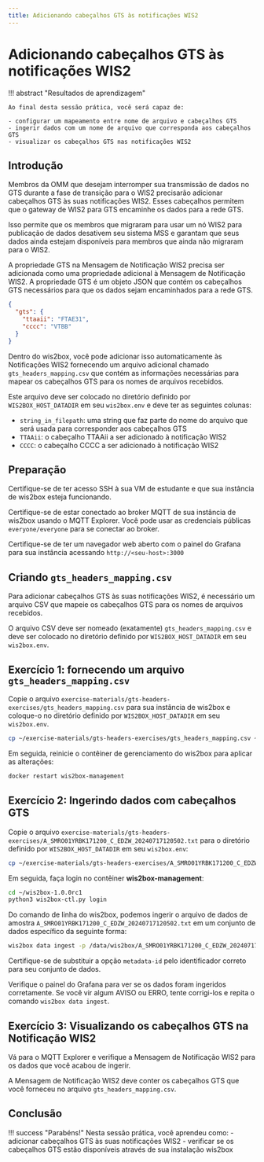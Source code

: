 ```yaml
---
title: Adicionando cabeçalhos GTS às notificações WIS2
---
```


# Adicionando cabeçalhos GTS às notificações WIS2

!!! abstract "Resultados de aprendizagem"

    Ao final desta sessão prática, você será capaz de:
    
    - configurar um mapeamento entre nome de arquivo e cabeçalhos GTS
    - ingerir dados com um nome de arquivo que corresponda aos cabeçalhos GTS
    - visualizar os cabeçalhos GTS nas notificações WIS2

## Introdução

Membros da OMM que desejam interromper sua transmissão de dados no GTS durante a fase de transição para o WIS2 precisarão adicionar cabeçalhos GTS às suas notificações WIS2. Esses cabeçalhos permitem que o gateway de WIS2 para GTS encaminhe os dados para a rede GTS.

Isso permite que os membros que migraram para usar um nó WIS2 para publicação de dados desativem seu sistema MSS e garantam que seus dados ainda estejam disponíveis para membros que ainda não migraram para o WIS2.

A propriedade GTS na Mensagem de Notificação WIS2 precisa ser adicionada como uma propriedade adicional à Mensagem de Notificação WIS2. A propriedade GTS é um objeto JSON que contém os cabeçalhos GTS necessários para que os dados sejam encaminhados para a rede GTS.

```json
{
  "gts": {
    "ttaaii": "FTAE31",
    "cccc": "VTBB"
  }
}
```

Dentro do wis2box, você pode adicionar isso automaticamente às Notificações WIS2 fornecendo um arquivo adicional chamado `gts_headers_mapping.csv` que contém as informações necessárias para mapear os cabeçalhos GTS para os nomes de arquivos recebidos.

Este arquivo deve ser colocado no diretório definido por `WIS2BOX_HOST_DATADIR` em seu `wis2box.env` e deve ter as seguintes colunas:

- `string_in_filepath`: uma string que faz parte do nome do arquivo que será usada para corresponder aos cabeçalhos GTS
- `TTAAii`: o cabeçalho TTAAii a ser adicionado à notificação WIS2
- `CCCC`: o cabeçalho CCCC a ser adicionado à notificação WIS2

## Preparação

Certifique-se de ter acesso SSH à sua VM de estudante e que sua instância de wis2box esteja funcionando.

Certifique-se de estar conectado ao broker MQTT de sua instância de wis2box usando o MQTT Explorer. Você pode usar as credenciais públicas `everyone/everyone` para se conectar ao broker.

Certifique-se de ter um navegador web aberto com o painel do Grafana para sua instância acessando `http://<seu-host>:3000`

## Criando `gts_headers_mapping.csv`

Para adicionar cabeçalhos GTS às suas notificações WIS2, é necessário um arquivo CSV que mapeie os cabeçalhos GTS para os nomes de arquivos recebidos.

O arquivo CSV deve ser nomeado (exatamente) `gts_headers_mapping.csv` e deve ser colocado no diretório definido por `WIS2BOX_HOST_DATADIR` em seu `wis2box.env`.

## Exercício 1: fornecendo um arquivo `gts_headers_mapping.csv`

Copie o arquivo `exercise-materials/gts-headers-exercises/gts_headers_mapping.csv` para sua instância de wis2box e coloque-o no diretório definido por `WIS2BOX_HOST_DATADIR` em seu `wis2box.env`.

```bash
cp ~/exercise-materials/gts-headers-exercises/gts_headers_mapping.csv ~/wis2box-data
```

Em seguida, reinicie o contêiner de gerenciamento do wis2box para aplicar as alterações:

```bash
docker restart wis2box-management
```

## Exercício 2: Ingerindo dados com cabeçalhos GTS

Copie o arquivo `exercise-materials/gts-headers-exercises/A_SMRO01YRBK171200_C_EDZW_20240717120502.txt` para o diretório definido por `WIS2BOX_HOST_DATADIR` em seu `wis2box.env`:

```bash
cp ~/exercise-materials/gts-headers-exercises/A_SMRO01YRBK171200_C_EDZW_20240717120502.txt ~/wis2box-data
```

Em seguida, faça login no contêiner **wis2box-management**:

```bash
cd ~/wis2box-1.0.0rc1
python3 wis2box-ctl.py login
```

Do comando de linha do wis2box, podemos ingerir o arquivo de dados de amostra `A_SMRO01YRBK171200_C_EDZW_20240717120502.txt` em um conjunto de dados específico da seguinte forma:

```bash
wis2box data ingest -p /data/wis2box/A_SMRO01YRBK171200_C_EDZW_20240717120502.txt --metadata-id urn:wmo:md:not-my-centre:core.surface-based-observations.synop
```

Certifique-se de substituir a opção `metadata-id` pelo identificador correto para seu conjunto de dados.

Verifique o painel do Grafana para ver se os dados foram ingeridos corretamente. Se você vir algum AVISO ou ERRO, tente corrigi-los e repita o comando `wis2box data ingest`.

## Exercício 3: Visualizando os cabeçalhos GTS na Notificação WIS2

Vá para o MQTT Explorer e verifique a Mensagem de Notificação WIS2 para os dados que você acabou de ingerir.

A Mensagem de Notificação WIS2 deve conter os cabeçalhos GTS que você forneceu no arquivo `gts_headers_mapping.csv`.

## Conclusão

!!! success "Parabéns!"
    Nesta sessão prática, você aprendeu como:
      - adicionar cabeçalhos GTS às suas notificações WIS2
      - verificar se os cabeçalhos GTS estão disponíveis através de sua instalação wis2box
